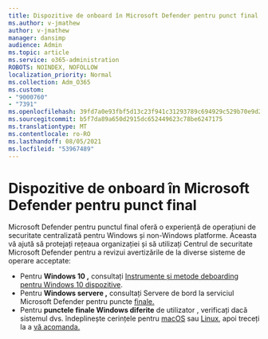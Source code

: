```yaml
---
title: Dispozitive de onboard în Microsoft Defender pentru punct final
ms.author: v-jmathew
author: v-jmathew
manager: dansimp
audience: Admin
ms.topic: article
ms.service: o365-administration
ROBOTS: NOINDEX, NOFOLLOW
localization_priority: Normal
ms.collection: Adm_O365
ms.custom:
- "9000760"
- "7391"
ms.openlocfilehash: 39fd7a0e93fbf5d13c23f941c31293789c694929c529b70e9d2a9558dc3f2874
ms.sourcegitcommit: b5f7da89a650d2915dc652449623c78be6247175
ms.translationtype: MT
ms.contentlocale: ro-RO
ms.lasthandoff: 08/05/2021
ms.locfileid: "53967489"
---
```

# <a name="onboard-devices-to-microsoft-defender-for-endpoint"></a>Dispozitive de onboard în Microsoft Defender pentru punct final

Microsoft Defender pentru punctul final oferă o experiență de operațiuni de securitate centralizată pentru Windows și non-Windows platforme. Aceasta vă ajută să protejați rețeaua organizației și să utilizați Centrul de securitate Microsoft Defender pentru a revizui avertizările de la diverse sisteme de operare acceptate:

- Pentru **Windows 10 ,** consultați [Instrumente și metode deboarding pentru Windows 10 dispozitive](https://go.microsoft.com/fwlink/?linkid=2143460).
- Pentru **Windows servere ,** consultați Servere de bord la serviciul Microsoft Defender pentru puncte [finale.](https://go.microsoft.com/fwlink/?linkid=2143627)
- Pentru **punctele finale Windows diferite** de utilizator , verificați dacă sistemul dvs. îndeplinește cerințele pentru [macOS](https://go.microsoft.com/fwlink/?linkid=2143461) sau [Linux](https://go.microsoft.com/fwlink/?linkid=2143462), apoi treceți la a [vă acomanda.](https://go.microsoft.com/fwlink/?linkid=2143628)
